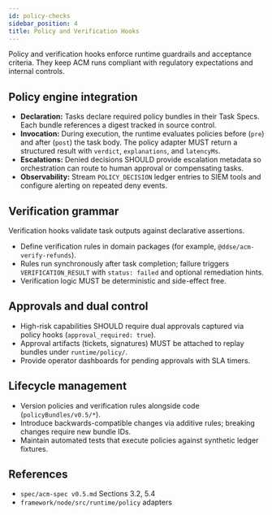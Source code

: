 ```yaml
---
id: policy-checks
sidebar_position: 4
title: Policy and Verification Hooks
---
```


Policy and verification hooks enforce runtime guardrails and acceptance criteria. They keep ACM runs compliant with regulatory expectations and internal controls.

## Policy engine integration

- **Declaration:** Tasks declare required policy bundles in their Task Specs. Each bundle references a digest tracked in source control.
- **Invocation:** During execution, the runtime evaluates policies before (`pre`) and after (`post`) the task body. The policy adapter MUST return a structured result with `verdict`, `explanations`, and `latencyMs`.
- **Escalations:** Denied decisions SHOULD provide escalation metadata so orchestration can route to human approval or compensating tasks.
- **Observability:** Stream `POLICY_DECISION` ledger entries to SIEM tools and configure alerting on repeated deny events.

## Verification grammar

Verification hooks validate task outputs against declarative assertions.

- Define verification rules in domain packages (for example, `@ddse/acm-verify-refunds`).
- Rules run synchronously after task completion; failure triggers `VERIFICATION_RESULT` with `status: failed` and optional remediation hints.
- Verification logic MUST be deterministic and side-effect free.

## Approvals and dual control

- High-risk capabilities SHOULD require dual approvals captured via policy hooks (`approval_required: true`).
- Approval artifacts (tickets, signatures) MUST be attached to replay bundles under `runtime/policy/`.
- Provide operator dashboards for pending approvals with SLA timers.

## Lifecycle management

- Version policies and verification rules alongside code (`policyBundles/v0.5/*`).
- Introduce backwards-compatible changes via additive rules; breaking changes require new bundle IDs.
- Maintain automated tests that execute policies against synthetic ledger fixtures.

## References

- `spec/acm-spec v0.5.md` Sections 3.2, 5.4
- `framework/node/src/runtime/policy` adapters
